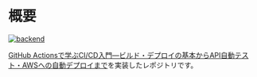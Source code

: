 # 概要

[![backend](https://github.com/nyuusen/udemy-github-actions/actions/workflows/backend.yml/badge.svg)](https://github.com/nyuusen/udemy-github-actions/actions/workflows/backend.yml)

[GitHub Actionsで学ぶCI/CD入門―ビルド・デプロイの基本からAPI自動テスト・AWSへの自動デプロイまで](https://www.udemy.com/course/cicd-with-github-actions)を実装したレポジトリです。
